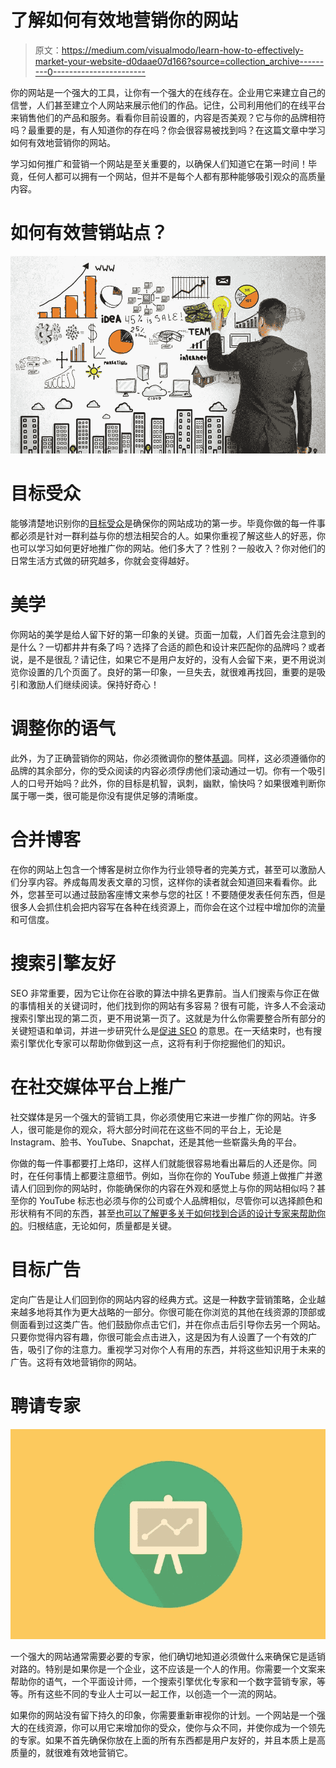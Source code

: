 # 了解如何有效地营销你的网站

> 原文：<https://medium.com/visualmodo/learn-how-to-effectively-market-your-website-d0daae07d166?source=collection_archive---------0----------------------->

你的网站是一个强大的工具，让你有一个强大的在线存在。企业用它来建立自己的信誉，人们甚至建立个人网站来展示他们的作品。记住，公司利用他们的在线平台来销售他们的产品和服务。看看你目前设置的，内容是否美观？它与你的品牌相符吗？最重要的是，有人知道你的存在吗？你会很容易被找到吗？在这篇文章中学习如何有效地营销你的网站。

学习如何推广和营销一个网站是至关重要的，以确保人们知道它在第一时间！毕竟，任何人都可以拥有一个网站，但并不是每个人都有那种能够吸引观众的高质量内容。

# 如何有效营销站点？

![](img/e612ef7d74f6c1a050b84b4b72d44719.png)

# 目标受众

能够清楚地识别你的[目标受众](https://www.forbes.com/sites/markevans/2013/03/20/the-importance-of-really-knowing-your-target-audiences/#64ae3aa84dd7)是确保你的网站成功的第一步。毕竟你做的每一件事都必须是针对一群利益与你的想法相契合的人。如果你重视了解这些人的好恶，你也可以学习如何更好地推广你的网站。他们多大了？性别？一般收入？你对他们的日常生活方式做的研究越多，你就会变得越好。

# 美学

你网站的美学是给人留下好的第一印象的关键。页面一加载，人们首先会注意到的是什么？一切都井井有条了吗？选择了合适的颜色和设计来匹配你的品牌吗？或者说，是不是很乱？请记住，如果它不是用户友好的，没有人会留下来，更不用说浏览你设置的几个页面了。良好的第一印象，一旦失去，就很难再找回，重要的是吸引和激励人们继续阅读。保持好奇心！

# 调整你的语气

此外，为了正确营销你的网站，你必须微调你的整体[基调](https://www.forbes.com/sites/adrianalopez/2014/07/30/game-of-tones-finding-your-brands-voice/#3fbfc6a516ab)。同样，这必须遵循你的品牌的其余部分，你的受众阅读的内容必须俘虏他们滚动通过一切。你有一个吸引人的口号开始吗？此外，你的目标是机智，讽刺，幽默，愉快吗？如果很难判断你属于哪一类，很可能是你没有提供足够的清晰度。

# 合并博客

在你的网站上包含一个博客是树立你作为行业领导者的完美方式，甚至可以激励人们分享内容。养成每周发表文章的习惯，这样你的读者就会知道回来看看你。此外，您甚至可以通过鼓励客座博文来参与您的社区！不要随便发表任何东西，但是很多人会抓住机会把内容写在各种在线资源上，而你会在这个过程中增加你的流量和可信度。

# 搜索引擎友好

SEO 非常重要，因为它让你在谷歌的算法中排名更靠前。当人们搜索与你正在做的事情相关的关键词时，他们找到你的网站有多容易？很有可能，许多人不会滚动搜索引擎出现的第二页，更不用说第一页了。这就是为什么你需要整合所有部分的关键短语和单词，并进一步研究什么是[促进 SEO](https://www.inc.com/jackelyn-ho/want-to-improve-your-website-seo-here-are-7-ways-to-boost-your-ranking.html) 的意思。在一天结束时，也有搜索引擎优化专家可以帮助你做到这一点，这将有利于你挖掘他们的知识。

# 在社交媒体平台上推广

社交媒体是另一个强大的营销工具，你必须使用它来进一步推广你的网站。许多人，很可能是你的观众，将大部分时间花在这些不同的平台上，无论是 Instagram、脸书、YouTube、Snapchat，还是其他一些崭露头角的平台。

你做的每一件事都要打上烙印，这样人们就能很容易地看出幕后的人还是你。同时，在任何事情上都要注意细节。例如，当你在你的 YouTube 频道上做推广并邀请人们回到你的网站时，你能确保你的内容在外观和感觉上与你的网站相似吗？甚至你的 YouTube 标志也必须与你的公司或个人品牌相似，尽管你可以选择颜色和形状稍有不同的东西，甚至[也可以了解更多关于如何找到合适的设计专家来帮助你的](https://www.diylogo.com/5-creative-design-strategies-try-youtube-logo-maker)。归根结底，无论如何，质量都是关键。

# 目标广告

定向广告是让人们回到你的网站内容的经典方式。这是一种数字营销策略，企业越来越多地将其作为更大战略的一部分。你很可能在你浏览的其他在线资源的顶部或侧面看到过这类广告。他们鼓励你点击它们，并在你点击后引导你去另一个网站。只要你觉得内容有趣，你很可能会点击进入，这是因为有人设置了一个有效的广告，吸引了你的注意力。重视学习对你个人有用的东西，并将这些知识用于未来的广告。这将有效地营销你的网站。

# 聘请专家

![](img/21fe5152e34cec3b49d3d3dc8ce2e8c1.png)

一个强大的网站通常需要必要的专家，他们确切地知道必须做什么来确保它是适销对路的。特别是如果你是一个企业，这不应该是一个人的作用。你需要一个文案来帮助你的语气，一个平面设计师，一个搜索引擎优化专家和一个数字营销专家，等等。所有这些不同的专业人士可以一起工作，以创造一个一流的网站。

如果你的网站没有留下持久的印象，你需要重新审视你的计划。一个网站是一个强大的在线资源，你可以用它来增加你的受众，使你与众不同，并使你成为一个领先的专家。如果不首先确保你放在上面的所有东西都是用户友好的，并且本质上是高质量的，就很难有效地营销它。
